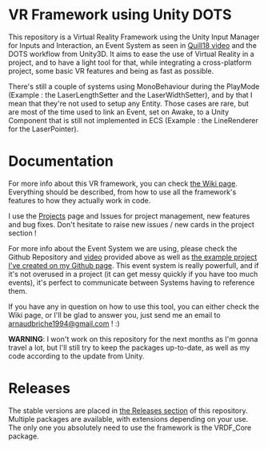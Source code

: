 # VR Framework using Unity DOTS
This repository is a Virtual Reality Framework using the Unity Input Manager for Inputs and Interaction, an Event System as seen in [Quill18 video](https://www.youtube.com/watch?v=04wXkgfd9V8) and the DOTS workflow from Unity3D. It aims to ease the use of Virtual Reality in a project, and to have a light tool for that, while integrating a cross-platform project, some basic VR features and being as fast as possible. 


There's still a couple of systems using MonoBehaviour during the PlayMode (Example : the LaserLengthSetter and the LaserWidthSetter), and by that I mean that they're not used to setup any Entity. 
Those cases are rare, but are most of the time used to link an Event, set on Awake, to a Unity Component that is still not implemented in ECS (Example : the LineRenderer for the LaserPointer).


# Documentation
For more info about this VR framework, you can check [the Wiki page](https://github.com/Jamy4000/VRDF/wiki). Everything should be described, from how to use all the framework's features to how they actually work in code.

I use the [Projects](https://github.com/Jamy4000/VRDF/projects) page and Issues for project management, new features and bug fixes. Don't hesitate to raise new issues / new cards in the project section ! 

For more info about the Event System we are using, please check the Github Repository and [video]((https://www.youtube.com/watch?v=04wXkgfd9V8)) provided above as well as [the example project I've created on my Github page](https://github.com/Jamy4000/UnityCallbackAndEventTutorial). This event system is really powerfull, and if it's not overused in a project (it can get messy quickly if you have too much events), it's perfect to communicate between Systems having to reference them.

If you have any in question on how to use this tool, you can either check the Wiki page, or I'll be glad to answer you, just send me an email to arnaudbriche1994@gmail.com ! :)

**WARNING**: I won't work on this repository for the next months as I'm gonna travel a lot, but I'll still try to keep the packages up-to-date, as well as my code according to the update from Unity.


# Releases
The stable versions are placed in [the Releases section](https://github.com/Jamy4000/VRDF/releases) of this repository. Multiple packages are available, with extensions depending on your use. The only one you absolutely need to use the framework is the VRDF_Core package.
